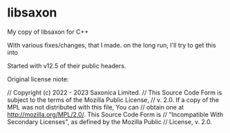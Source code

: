 # libsaxon
My copy of libsaxon for C++

With various fixes/changes, that I made.
on the long run, I'll try to get this into

Started with v12.5 of their public headers.

Original license niote:

// Copyright (c) 2022 - 2023 Saxonica Limited.
// This Source Code Form is subject to the terms of the Mozilla Public License,
// v. 2.0. If a copy of the MPL was not distributed with this file, You can
// obtain one at http://mozilla.org/MPL/2.0/. This Source Code Form is
// "Incompatible With Secondary Licenses", as defined by the Mozilla Public
// License, v. 2.0.

